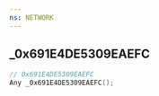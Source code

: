 ```yaml
---
ns: NETWORK
---
```

## _0x691E4DE5309EAEFC

```c
// 0x691E4DE5309EAEFC
Any _0x691E4DE5309EAEFC();
```

